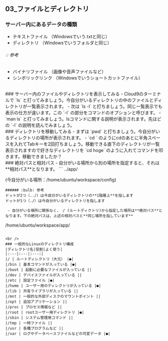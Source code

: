 
## 03_ファイルとディレクトリ

### サーバー内にあるデータの種類
 - テキストファイル （Windowsでいう.txtと同じ）
 - ディレクトリ （Windowsでいうフォルダと同じ）

###### :bulb: 参考
 - バイナリファイル （画像や音声ファイルなど）
 - シンボリックリンク （Windowsでいうショートカットファイル）
 
<br />
### サーバー内のファイルやディレクトリを表示してみる
 - Cloud9のターミナルで `ls` と打ってみましょう。今自分がいるディレクトリの中のファイルとディレクトリが一覧表示されます。
 - 次は `ls -l` と打ちましょう。同じ一覧表示でも表示の仕方が違います。この `-l` の部分をコマンドのオプションと呼びます。
 - `man ls` と打ってみましょう。lsコマンドに関する説明が表示されます。先ほどの `-l` の説明を読んでみましょう。
 
<br />
### ディレクトリを移動してみる
 - まずは `pwd` と打ちましょう。今自分がいるディレクトリの場所が表示されます。
 - `cd ` のようにcdのあとに半角スペースを入れてTabキーを2回打ちましょう。移動できる直下のディレクトリが一覧表示されますので好きなディレクトリを `cd hoge` のように入れてコマンドを叩きます。移動できましたか？

<br />
### 絶対パスと相対パス
 - 自分がいる場所から別の場所を指定すると、それは**相対パス**となります。
```
../app/

(今自分がいる場所：/home/ubuntu/workspace/config)
```
###### :bulb: 参考
ドットが2つ（../）は今自分がいるディレクトリの**1階層上**を指します  
ドットが1つ（./）は今自分がいるディレクトリを指します  

 - 自分がいる場所に関係なく、 / (ルートディクトリ)から指定した場所は**絶対パス**となります。下の絶対パスは、上述の相対パスと**同じ場所を指しています**
```
 /home/ubuntu/workspace/app/
```
 
<br />
### 一般的なLinuxのディレクトリ構成
|ディレクトリ名|役割|よく使う|
|:---|:---|:---:|
|/ | ルートディレクトリ（大元） |●|
|/bin | 基本コマンドが入っている |●|
|/boot | 起動に必要なファイルが入っている ||
|/dev | デバイスファイルが入っている ||
|/etc | 設定ファイル |●|
|/home | ユーザー用のディレクトリが入っている |●|
|/lib | 共有ライブラリが入っている ||
|/mnt | 一般的な外部ディスクのマウントポイント ||
|/opt | 追加アプリケーション ||
|/proc | プロセス情報など ||
|/root | rootユーザー用ディレクトリ |●|
|/sbin | システム管理用コマンド ||
|/tmp | 一時ファイル ||
|/usr | 各種プログラムなど ||
|/var | ログやデータベースファイルなどの可変データ |●|
